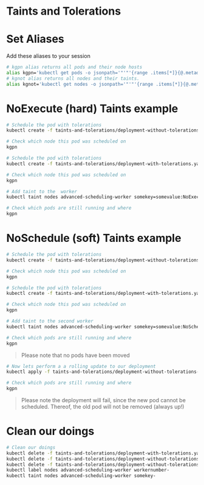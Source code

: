 # Taints and Tolerations
# Set Aliases
Add these aliases to your session
```sh
# kgpn alias returns all pods and their node hosts
alias kgpn='kubectl get pods -o jsonpath='"'"'{range .items[*]}{@.metadata.name}{" "}{@.spec.nodeName}{"\n"}{end}'"'"''
# kgnot alias returns all nodes and their taints.
alias kgnot='kubectl get nodes -o jsonpath='"'"'{range .items[*]}{@.metadata.name}{" "}{@.spec.taints[*].key}:{@.spec.taints[*].value}-{@.spec.taints[*].effect}{"\n"}{end}'"'"''
```

# NoExecute (hard) Taints example
```sh
# Schedule the pod with tolerations
kubectl create -f taints-and-tolerations/deployment-without-tolerations.yaml --save-config
```

```sh
# Check which node this pod was scheduled on
kgpn
```

```sh
# Schedule the pod with tolerations
kubectl create -f taints-and-tolerations/deployment-with-tolerations.yaml --save-config
```

```sh
# Check which node this pod was scheduled on
kgpn
```

```sh
# Add taint to the  worker
kubectl taint nodes advanced-scheduling-worker somekey=somevalue:NoExecute
```

```sh
# Check which pods are still running and where
kgpn
```

# NoSchedule (soft) Taints example
```sh
# Schedule the pod with tolerations
kubectl create -f taints-and-tolerations/deployment-without-tolerations.yaml --save-config
```

```sh
# Check which node this pod was scheduled on
kgpn
```

```sh
# Schedule the pod with tolerations
kubectl create -f taints-and-tolerations/deployment-with-tolerations.yaml --save-config
```

```sh
# Check which node this pod was scheduled on
kgpn
```

```sh
# Add taint to the second worker
kubectl taint nodes advanced-scheduling-worker somekey=somevalue:NoSchedule
```

```sh
# Check which pods are still running and where
kgpn
```
> Please note that no pods have been moved

```sh
# Now lets perform a a rolling update to our deployment
kubectl apply -f taints-and-tolerations/deployment-without-tolerations-alpine.yaml
```

```sh
# Check which pods are still running and where
kgpn
```
> Please note the deployment will fail, since the new pod cannot be scheduled. Thereof, the old pod will not be removed (always up!)

# Clean our doings
```sh
# Clean our doings
kubectl delete -f taints-and-tolerations/deployment-with-tolerations.yaml
kubectl delete -f taints-and-tolerations/deployment-without-tolerations.yaml
kubectl delete -f taints-and-tolerations/deployment-without-tolerations-alpine.yaml
kubectl label nodes advanced-scheduling-worker workernumber-
kubectl taint nodes advanced-scheduling-worker somekey-
```